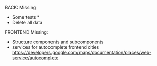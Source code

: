 BACK:
Missing

- Some tests \*
- Delete all data

FRONTEND
Missing:

- Structure components and subcomponents
- services for autocomplete frontend cities https://developers.google.com/maps/documentation/places/web-service/autocomplete
